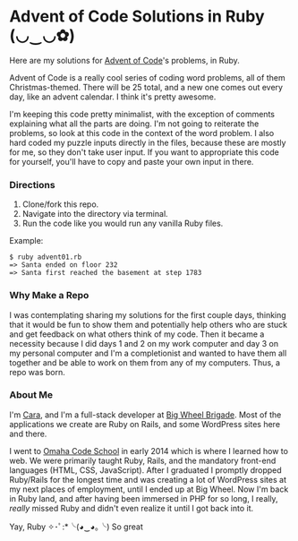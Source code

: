 # Advent of Code Solutions in Ruby (◡‿◡✿)

Here are my solutions for [Advent of Code](http://adventofcode.com)'s problems, in Ruby.

Advent of Code is a really cool series of coding word problems, all of them Christmas-themed. There will be 25 total, and a new one comes out every day, like an advent calendar. I think it's pretty awesome.

I'm keeping this code pretty minimalist, with the exception of comments explaining what all the parts are doing. I'm not going to reiterate the problems, so look at this code in the context of the word problem. I also hard coded my puzzle inputs directly in the files, because these are mostly for me, so they don't take user input. If you want to appropriate this code for yourself, you'll have to copy and paste your own input in there.

### Directions

1. Clone/fork this repo.
2. Navigate into the directory via terminal.
3. Run the code like you would run any vanilla Ruby files.

Example:
```
$ ruby advent01.rb
=> Santa ended on floor 232
=> Santa first reached the basement at step 1783
```

### Why Make a Repo

I was contemplating sharing my solutions for the first couple days, thinking that it would be fun to show them and potentially help others who are stuck and get feedback on what others think of my code. Then it became a necessity because I did days 1 and 2 on my work computer and day 3 on my personal computer and I'm a completionist and wanted to have them all together and be able to work on them from any of my computers. Thus, a repo was born.

### About Me

I'm [Cara](http://caraheacock.com), and I'm a full-stack developer at [Big Wheel Brigade](http://bigwheelbrigade.com). Most of the applications we create are Ruby on Rails, and some WordPress sites here and there.

I went to [Omaha Code School](http://omahacodeschool.com) in early 2014 which is where I learned how to web. We were primarily taught Ruby, Rails, and the mandatory front-end languages (HTML, CSS, JavaScript). After I graduated I promptly dropped Ruby/Rails for the longest time and was creating a lot of WordPress sites at my next places of employment, until I ended up at Big Wheel. Now I'm back in Ruby land, and after having been immersed in PHP for so long, I really, *really* missed Ruby and didn't even realize it until I got back into it.

Yay, Ruby ✧･ﾟ:*╰(◕‿◕｡╰) So great